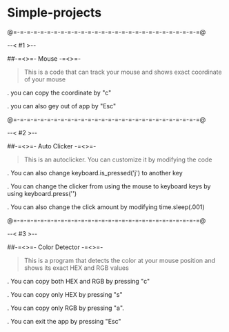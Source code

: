 # Simple-projects

@=-=-=-=-=-=-=-=-=-=-=-=-=-=-=-=-=-=-=-=-=-=-=-=-=-=-=-=@

--< #1 >--

##-=<>=- Mouse -=<>=-

> This is a code that can track your mouse and shows exact coordinate of your mouse 

. you can copy the coordinate by "c"

. you can also gey out of app by "Esc"

@=-=-=-=-=-=-=-=-=-=-=-=-=-=-=-=-=-=-=-=-=-=-=-=-=-=-=-=@

--< #2 >--

##-=<>=- Auto Clicker -=<>=-

> This is an autoclicker. You can customize it by modifying the code 

. You can also change keyboard.is_pressed('j') to another key

. You can change the clicker from using the mouse to keyboard keys by using keyboard.press('')

. You can also change the click amount by modifying time.sleep(.001)


@=-=-=-=-=-=-=-=-=-=-=-=-=-=-=-=-=-=-=-=-=-=-=-=-=-=-=-=@

--< #3 >--

##-=<>=- Color Detector -=<>=-

> This is a program that detects the color at your mouse position and shows its exact HEX and RGB values 

. You can copy both HEX and RGB by pressing "c"

. You can copy only HEX by pressing "s"

. You can copy only RGB by pressing "a".

. You can exit the app by pressing "Esc"







